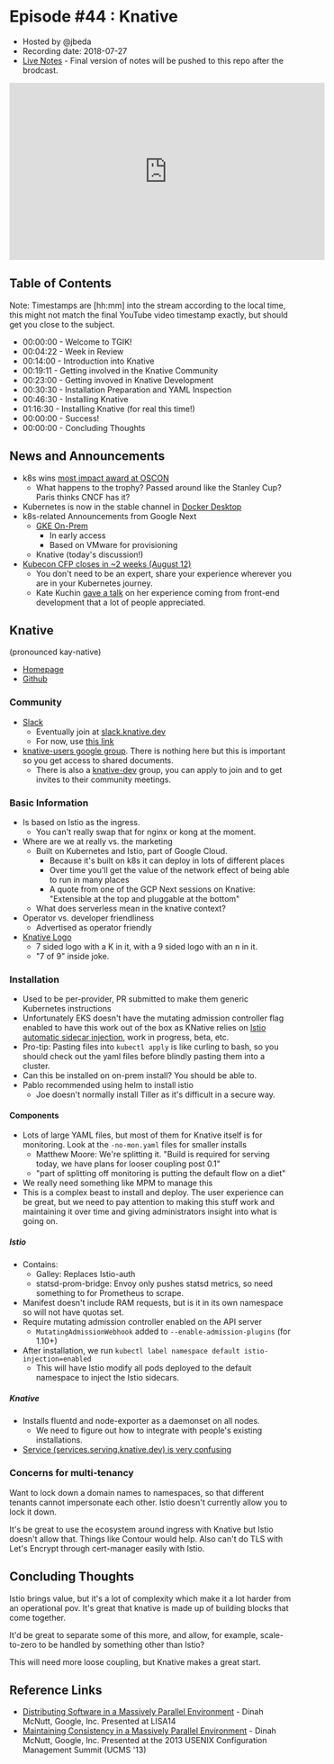 # Episode #44 : Knative

- Hosted by @jbeda 
- Recording date: 2018-07-27
- [Live Notes](https://hackmd.io/bzjUvaJRTjGUnLsB0oCo5w#) - Final version of notes will be pushed to this repo after the brodcast.

<iframe width="560" height="315" src="https://www.youtube.com/embed/n_zqedVM0oM?rel=0" frameborder="0" allow="autoplay; encrypted-media" allowfullscreen></iframe>

## Table of Contents

Note: Timestamps are [hh:mm] into the stream according to the local time, this might not match the final YouTube video timestamp exactly, but should get you close to the subject.

- 00:00:00 - Welcome to TGIK!
- 00:04:22 - Week in Review
- 00:14:00 - Introduction into Knative 
- 00:19:11 - Getting involved in the Knative Community
- 00:23:00 - Getting invoved in Knative Development 
- 00:30:30 - Installation Preparation and YAML Inspection
- 00:46:30 - Installing Knative
- 01:16:30 - Installing Knative (for real this time!)
- 00:00:00 - Success!
- 00:00:00 - Concluding Thoughts

## News and Announcements

- k8s wins [most impact award at OSCON](https://kubernetes.io/blog/2018/07/19/kubernetes-wins-2018-oscon-most-impact-award/)
    - What happens to the trophy? Passed around like the Stanley Cup? Paris thinks CNCF has it? 
- Kubernetes is now in the stable channel in [Docker Desktop](https://blog.docker.com/2018/07/kubernetes-is-now-available-in-docker-desktop-stable-channel/)
- k8s-related Announcements from Google Next
    - [GKE On-Prem](https://cloud.google.com/gke-on-prem/)
        - In early access
        - Based on VMware for provisioning
    - Knative (today's discussion!)
- [Kubecon CFP closes in ~2 weeks (August 12)](https://events.linuxfoundation.org/events/kubecon-cloudnativecon-north-america-2018/program/call-for-proposals-cfp/)
    - You don't need to be an expert, share your experience wherever you are in your Kubernetes journey. 
    - Kate Kuchin [gave a talk](https://www.youtube.com/watch?v=X2icFkQMg60) on her experience coming from front-end development that a lot of people appreciated.

## Knative
(pronounced kay-native)
- [Homepage](https://cloud.google.com/knative/)
- [Github](https://github.com/knative/)

### Community

- [Slack](https://knative.slack.com/)
    - Eventually join at [slack.knative.dev](https://slack.knative.dev)
    - For now, use [this link](https://knative.slack.com/join/shared_invite/enQtNDA1ODA1MTc2NjE1LWYxYjhhNDVjOWY1ZTMzMzMwZjE4YTA5YWUxODBmYWQzZTNlMjc0YzlhNmZhYmNhMTk4MzExOTU5MjU5MDcxNzA)
- [knative-users google group](https://groups.google.com/forum/#!forum/knative-users). There is nothing here but this is important so you get access to shared documents.
    - There is also a [knative-dev](https://groups.google.com/forum/#!forum/knative-dev) group, you can apply to join and to get invites to their community meetings. 

### Basic Information

- Is based on Istio as the ingress.
    - You can't really swap that for nginx or kong at the moment.
- Where are we at really vs. the marketing
    - Built on Kubernetes and Istio, part of Google Cloud.
        - Because it's built on k8s it can deploy in lots of different places
        - Over time you'll get the value of the network effect of being able to run in many places
        - A quote from one of the GCP Next sessions on Knative: "Extensible at the top and pluggable at the bottom"
    - What does serverless mean in the knative context?
- Operator vs. developer friendliness
    - Advertised as operator friendly
- [Knative Logo](https://avatars2.githubusercontent.com/u/35583233?s=200&v=4)
    - 7 sided logo with a K in it, with a 9 sided logo with an n in it.
    - "7 of 9" inside joke. 

### Installation

- Used to be per-provider, PR submitted to make them generic Kubernetes instructions
- Unfortunately EKS doesn't have the mutating admission controller flag enabled to have this work out of the box as KNative relies on [Istio automatic sidecar injection](https://istio.io/docs/setup/kubernetes/sidecar-injection/), work in progress, beta, etc.
- Pro-tip: Pasting files into `kubectl apply` is like curling to bash, so you should check out the yaml files before blindly pasting them into a cluster. 
- Can this be installed on on-prem install? You should be able to.
- Pablo recommended using helm to install istio
    - Joe doesn't normally install Tiller as it's difficult in a secure way.

#### Components

- Lots of large YAML files, but most of them for Knative itself is for monitoring. Look at the `-no-mon.yaml` files for smaller installs
    - Matthew Moore: We're splitting it. "Build is required for
      serving today, we have plans for looser coupling post 0.1"
    -  "part of splitting off monitoring is putting the default flow on a diet"
- We really need something like MPM to manage this
- This is a complex beast to install and deploy. 
  The user experience can be great, but we need to pay attention
  to making this stuff work and maintaining it over time and
  giving administrators insight into what is going on.

##### Istio
- Contains:
    - Galley: Replaces Istio-auth
    - statsd-prom-bridge: Envoy only pushes statsd metrics, so
      need something to for Prometheus to scrape.
- Manifest doesn't include RAM requests, but is it in its own 
  namespace so will not have quotas set.
- Require mutating admission controller enabled on the API server
    - `MutatingAdmissionWebhook` added to `--enable-admission-plugins` (for 1.10+)
- After installation, we run `kubectl label namespace default istio-injection=enabled`
    - This will have Istio modify all pods deployed to the
      default namespace to inject the Istio sidecars.

##### Knative
- Installs fluentd and node-exporter as a daemonset on all nodes.
    - We need to figure out how to integrate with people's 
      existing installations.
- [Service (services.serving.knative.dev) is very confusing](https://github.com/knative/serving/issues/1397)

### Concerns for multi-tenancy
Want to lock down a domain names to namespaces, so that
different tenants cannot impersonate each other. Istio
doesn't currently allow you to lock it down.

It's be great to use the ecosystem around ingress with Knative but Istio doesn't allow that. 
Things like Contour would help. 
Also can't do TLS with Let's Encrypt through cert-manager easily with Istio.

## Concluding Thoughts

Istio brings value, but it's a lot of complexity which make it
a lot harder from an operational pov. It's great that knative
is made up of building blocks that come together.

It'd be great to separate some of this more, and allow, 
for example, scale-to-zero to be handled by something other
than Istio?

This will need more loose coupling, but Knative makes a great
start.

## Reference Links 

- [Distributing Software in a Massively Parallel Environment](https://www.youtube.com/watch?v=hJAIL-Syzxw) - Dinah McNutt, Google, Inc. Presented at LISA14
- [Maintaining Consistency in a Massively Parallel Environment](https://www.youtube.com/watch?v=_uJlTllziPI) - Dinah McNutt, Google, Inc. Presented at the 2013 USENIX Configuration Management Summit (UCMS '13)


